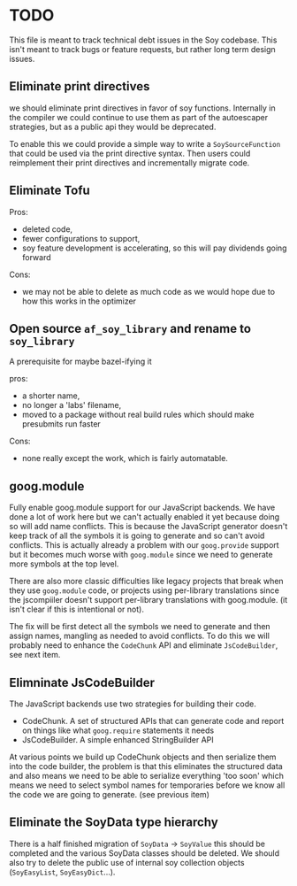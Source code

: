 # TODO

This file is meant to track technical debt issues in the Soy codebase. This
isn't meant to track bugs or feature requests, but rather long term design
issues.

## Eliminate print directives

we should eliminate print directives in favor of soy functions. Internally in
the compiler we could continue to use them as part of the autoescaper
strategies, but as a public api they would be deprecated.

To enable this we could provide a simple way to write a `SoySourceFunction` that
could be used via the print directive syntax. Then users could reimplement their
print directives and incrementally migrate code.

## Eliminate Tofu

Pros:

*   deleted code,
*   fewer configurations to support,
*   soy feature development is accelerating, so this will pay dividends going
    forward

Cons:

*   we may not be able to delete as much code as we would hope due to how this
    works in the optimizer

## Open source `af_soy_library` and rename to `soy_library`

A prerequisite for maybe bazel-ifying it

pros:

*   a shorter name,
*   no longer a 'labs' filename,
*   moved to a package without real build rules which should make presubmits run
    faster

Cons:

*   none really except the work, which is fairly automatable.

## goog.module

Fully enable goog.module support for our JavaScript backends. We have done a lot
of work here but we can't actually enabled it yet because doing so will add name
conflicts. This is because the JavaScript generator doesn't keep track of all
the symbols it is going to generate and so can't avoid conflicts. This is
actually already a problem with our `goog.provide` support but it becomes much
worse with `goog.module` since we need to generate more symbols at the top
level.

There are also more classic difficulties like legacy projects that break when
they use `goog.module` code, or projects using per-library translations since
the jscompiiler doesn't support per-library translations with goog.module. (it
isn't clear if this is intentional or not).

The fix will be first detect all the symbols we need to generate and then assign
names, mangling as needed to avoid conflicts. To do this we will probably need
to enhance the `CodeChunk` API and eliminate `JsCodeBuilder`, see next item.

## Elimninate JsCodeBuilder

The JavaScript backends use two strategies for building their code.

*   CodeChunk. A set of structured APIs that can generate code and report on
    things like what `goog.require` statements it needs
*   JsCodeBuilder. A simple enhanced StringBuilder API

At various points we build up CodeChunk objects and then serialize them into the
code builder, the problem is that this eliminates the structured data and also
means we need to be able to serialize everything 'too soon' which means we need
to select symbol names for temporaries before we know all the code we are going
to generate. (see previous item)

## Eliminate the SoyData type hierarchy

There is a half finished migration of `SoyData` -> `SoyValue` this should be
completed and the various SoyData classes should be deleted. We should also try
to delete the public use of internal soy collection objects (`SoyEasyList`,
`SoyEasyDict`...).
